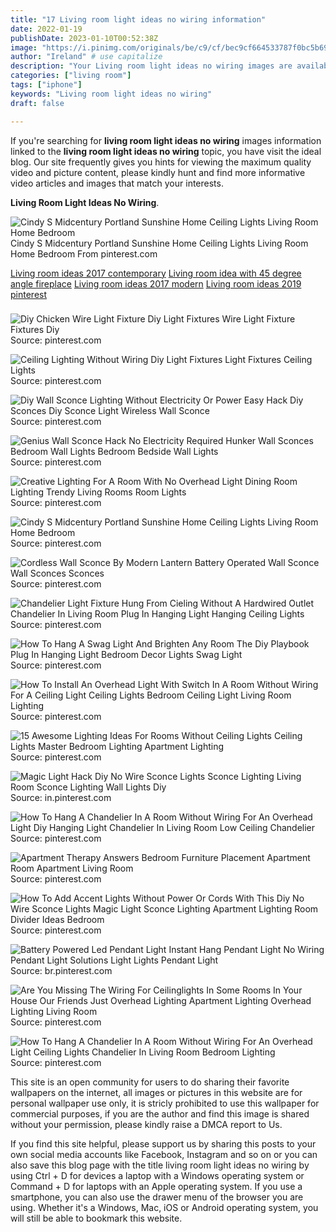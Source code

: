 ```yaml
---
title: "17 Living room light ideas no wiring information"
date: 2022-01-19
publishDate: 2023-01-10T00:52:38Z
image: "https://i.pinimg.com/originals/be/c9/cf/bec9cf664533787f0bc5b6960f3560cf.jpg"
author: "Ireland" # use capitalize
description: "Your Living room light ideas no wiring images are available in this site. Living room light ideas no wiring are a topic that is being searched for and liked by netizens now. You can Find and Download the Living room light ideas no wiring files here. Get all royalty-free photos and vectors."
categories: ["living room"]
tags: ["iphone"]
keywords: "Living room light ideas no wiring"
draft: false

---
```


If you're searching for **living room light ideas no wiring** images information linked to the **living room light ideas no wiring** topic, you have visit the ideal  blog.  Our site frequently  gives you  hints  for viewing  the maximum  quality video and picture  content, please kindly hunt and find more informative video articles and images  that match your interests.

**Living Room Light Ideas No Wiring**. 

![Cindy S Midcentury Portland Sunshine Home Ceiling Lights Living Room Home Bedroom](https://i.pinimg.com/originals/95/d6/f0/95d6f0a631e0b0406554a82b740e1418.jpg "Cindy S Midcentury Portland Sunshine Home Ceiling Lights Living Room Home Bedroom")
Cindy S Midcentury Portland Sunshine Home Ceiling Lights Living Room Home Bedroom From pinterest.com

[Living room ideas 2017 contemporary](/living-room-ideas-2017-contemporary/)
[Living room idea with 45 degree angle fireplace](/living-room-idea-with-45-degree-angle-fireplace/)
[Living room ideas 2017 modern](/living-room-ideas-2017-modern/)
[Living room ideas 2019 pinterest](/living-room-ideas-2019-pinterest/)



### 

 


![Diy Chicken Wire Light Fixture Diy Light Fixtures Wire Light Fixture Fixtures Diy](https://i.pinimg.com/736x/54/ce/73/54ce73a3b8518947506c8407fc2e9c64--easy-diy-light-fixtures-diy-wire-light-fixture.jpg "Diy Chicken Wire Light Fixture Diy Light Fixtures Wire Light Fixture Fixtures Diy")
Source: pinterest.com

 

![Ceiling Lighting Without Wiring Diy Light Fixtures Light Fixtures Ceiling Lights](https://i.pinimg.com/originals/5f/a7/f5/5fa7f577da67174422af0b4787041d88.jpg "Ceiling Lighting Without Wiring Diy Light Fixtures Light Fixtures Ceiling Lights")
Source: pinterest.com

 

![Diy Wall Sconce Lighting Without Electricity Or Power Easy Hack Diy Sconces Diy Sconce Light Wireless Wall Sconce](https://i.pinimg.com/originals/7b/dd/37/7bdd37e7cbd54a6497d893019cf85b2d.png "Diy Wall Sconce Lighting Without Electricity Or Power Easy Hack Diy Sconces Diy Sconce Light Wireless Wall Sconce")
Source: pinterest.com

 

![Genius Wall Sconce Hack No Electricity Required Hunker Wall Sconces Bedroom Wall Lights Bedroom Bedside Wall Lights](https://i.pinimg.com/originals/d8/64/70/d86470970fe365f4ae7588e722b7d06a.png "Genius Wall Sconce Hack No Electricity Required Hunker Wall Sconces Bedroom Wall Lights Bedroom Bedside Wall Lights")
Source: pinterest.com

 

![Creative Lighting For A Room With No Overhead Light Dining Room Lighting Trendy Living Rooms Room Lights](https://i.pinimg.com/originals/b4/4c/a8/b44ca880f7ff57bad4a1e8126627db0c.jpg "Creative Lighting For A Room With No Overhead Light Dining Room Lighting Trendy Living Rooms Room Lights")
Source: pinterest.com

 

![Cindy S Midcentury Portland Sunshine Home Ceiling Lights Living Room Home Bedroom](https://i.pinimg.com/originals/95/d6/f0/95d6f0a631e0b0406554a82b740e1418.jpg "Cindy S Midcentury Portland Sunshine Home Ceiling Lights Living Room Home Bedroom")
Source: pinterest.com

 

![Cordless Wall Sconce By Modern Lantern Battery Operated Wall Sconce Wall Sconces Sconces](https://i.pinimg.com/originals/a5/f2/40/a5f240fdc1cd88379b5aa8372c8e2575.jpg "Cordless Wall Sconce By Modern Lantern Battery Operated Wall Sconce Wall Sconces Sconces")
Source: pinterest.com

 

![Chandelier Light Fixture Hung From Cieling Without A Hardwired Outlet Chandelier In Living Room Plug In Hanging Light Hanging Ceiling Lights](https://i.pinimg.com/736x/55/63/4d/55634de28157cf69b1d2bef5ae183d94--how-to-hang-light-fixtures.jpg "Chandelier Light Fixture Hung From Cieling Without A Hardwired Outlet Chandelier In Living Room Plug In Hanging Light Hanging Ceiling Lights")
Source: pinterest.com

 

![How To Hang A Swag Light And Brighten Any Room The Diy Playbook Plug In Hanging Light Bedroom Decor Lights Swag Light](https://i.pinimg.com/474x/a5/fa/29/a5fa29f39b3e1b998798d44aee9df18e--diy-overhead-lighting-lighting-ideas.jpg "How To Hang A Swag Light And Brighten Any Room The Diy Playbook Plug In Hanging Light Bedroom Decor Lights Swag Light")
Source: pinterest.com

 

![How To Install An Overhead Light With Switch In A Room Without Wiring For A Ceiling Light Ceiling Lights Bedroom Ceiling Light Living Room Lighting](https://i.pinimg.com/originals/d3/93/35/d393359b27c654aaf43711496fc4c5fb.jpg "How To Install An Overhead Light With Switch In A Room Without Wiring For A Ceiling Light Ceiling Lights Bedroom Ceiling Light Living Room Lighting")
Source: pinterest.com

 

![15 Awesome Lighting Ideas For Rooms Without Ceiling Lights Ceiling Lights Master Bedroom Lighting Apartment Lighting](https://i.pinimg.com/736x/c8/49/9e/c8499e293ec07347e28813d391bd31a0.jpg "15 Awesome Lighting Ideas For Rooms Without Ceiling Lights Ceiling Lights Master Bedroom Lighting Apartment Lighting")
Source: pinterest.com

 

![Magic Light Hack Diy No Wire Sconce Lights Sconce Lighting Living Room Sconce Lighting Wall Lights Diy](https://i.pinimg.com/736x/7a/b2/df/7ab2df57fb67005ebade69d7b9e9467e.jpg "Magic Light Hack Diy No Wire Sconce Lights Sconce Lighting Living Room Sconce Lighting Wall Lights Diy")
Source: in.pinterest.com

 

![How To Hang A Chandelier In A Room Without Wiring For An Overhead Light Diy Hanging Light Chandelier In Living Room Low Ceiling Chandelier](https://i.pinimg.com/564x/aa/2e/71/aa2e714fcbf4a6363adf993348f830e5.jpg "How To Hang A Chandelier In A Room Without Wiring For An Overhead Light Diy Hanging Light Chandelier In Living Room Low Ceiling Chandelier")
Source: pinterest.com

 

![Apartment Therapy Answers Bedroom Furniture Placement Apartment Room Apartment Living Room](https://i.pinimg.com/564x/ce/ae/9d/ceae9df4b88acd498516105adfa149a1--no-overhead-lighting-solution-apartment-lighting-solutions.jpg "Apartment Therapy Answers Bedroom Furniture Placement Apartment Room Apartment Living Room")
Source: pinterest.com

 

![How To Add Accent Lights Without Power Or Cords With This Diy No Wire Sconce Lights Magic Light Sconce Lighting Apartment Lighting Room Divider Ideas Bedroom](https://i.pinimg.com/564x/5b/0a/40/5b0a407b5314a835f53cf297e9ce362b.jpg "How To Add Accent Lights Without Power Or Cords With This Diy No Wire Sconce Lights Magic Light Sconce Lighting Apartment Lighting Room Divider Ideas Bedroom")
Source: pinterest.com

 

![Battery Powered Led Pendant Light Instant Hang Pendant Light No Wiring Pendant Light Solutions Light Lights Pendant Light](https://i.pinimg.com/originals/44/4a/c8/444ac82fc11f106ec5aee96f2475b8cb.jpg "Battery Powered Led Pendant Light Instant Hang Pendant Light No Wiring Pendant Light Solutions Light Lights Pendant Light")
Source: br.pinterest.com

 

![Are You Missing The Wiring For Ceilinglights In Some Rooms In Your House Our Friends Just Overhead Lighting Apartment Lighting Overhead Lighting Living Room](https://i.pinimg.com/originals/11/6c/c4/116cc4e514621a5d4cfb33bd2241dc3a.jpg "Are You Missing The Wiring For Ceilinglights In Some Rooms In Your House Our Friends Just Overhead Lighting Apartment Lighting Overhead Lighting Living Room")
Source: pinterest.com

 

![How To Hang A Chandelier In A Room Without Wiring For An Overhead Light Ceiling Lights Chandelier In Living Room Bedroom Lighting](https://i.pinimg.com/originals/be/c9/cf/bec9cf664533787f0bc5b6960f3560cf.jpg "How To Hang A Chandelier In A Room Without Wiring For An Overhead Light Ceiling Lights Chandelier In Living Room Bedroom Lighting")
Source: pinterest.com

 

This site is an open community for users to do sharing their favorite wallpapers on the internet, all images or pictures in this website are for personal wallpaper use only, it is stricly prohibited to use this wallpaper for commercial purposes, if you are the author and find this image is shared without your permission, please kindly raise a DMCA report to Us.

If you find this site helpful, please support us by sharing this posts to your own social media accounts like Facebook, Instagram and so on or you can also save this blog page with the title living room light ideas no wiring by using Ctrl + D for devices a laptop with a Windows operating system or Command + D for laptops with an Apple operating system. If you use a smartphone, you can also use the drawer menu of the browser you are using. Whether it's a Windows, Mac, iOS or Android operating system, you will still be able to bookmark this website.
